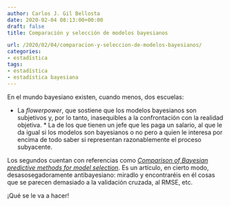 ```yaml
---
author: Carlos J. Gil Bellosta
date: 2020-02-04 08:13:00+00:00
draft: false
title: Comparación y selección de modelos bayesianos

url: /2020/02/04/comparacion-y-seleccion-de-modelos-bayesianos/
categories:
- estadística
tags:
- estadística
- estadística bayesiana
---
```





En el mundo bayesiano existen, cuando menos, dos escuelas:





  * La _flowerpower_, que sostiene que los modelos bayesianos son subjetivos y, por lo tanto, inasequibles a la confrontación con la realidad objetiva.  * La de los que tienen un jefe que les paga un salario, al que le da igual si los modelos son bayesianos o no pero a quien le interesa por encima de todo saber si representan razonablemente el proceso subyacente.





Los segundos cuentan con referencias como _[Comparison of Bayesian predictive methods for model selection](https://arxiv.org/abs/1503.08650)_. Es un artículo, en cierto modo, desasosegadoramente antibayesiano: miradlo y encontraréis en él cosas que se parecen demasiado a la validación cruzada, al RMSE, etc.







¡Qué se le va a hacer!









